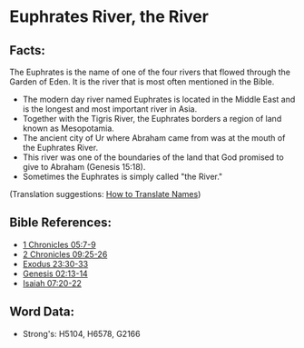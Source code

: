 # Euphrates River, the River #

## Facts: ##

The Euphrates is the name of one of the four rivers that flowed through the Garden of Eden. It is the river that is most often mentioned in the Bible.

* The modern day river named Euphrates is located in the Middle East and is the longest and most important river in Asia.
* Together with the Tigris River, the Euphrates borders a region of land known as Mesopotamia.
* The ancient city of Ur where Abraham came from was at the mouth of the Euphrates River.
* This river was one of the boundaries of the land that God promised to give to Abraham (Genesis 15:18).
* Sometimes the Euphrates is simply called "the River."

(Translation suggestions: [How to Translate Names](rc://en/ta/man/translate/translate-names))

## Bible References: ##

* [1 Chronicles 05:7-9](rc://en/tn/help/1ch/05/07)
* [2 Chronicles 09:25-26](rc://en/tn/help/2ch/09/25)
* [Exodus 23:30-33](rc://en/tn/help/exo/23/30)
* [Genesis 02:13-14](rc://en/tn/help/gen/02/13)
* [Isaiah 07:20-22](rc://en/tn/help/isa/07/20)

## Word Data: ##

* Strong's: H5104, H6578, G2166
